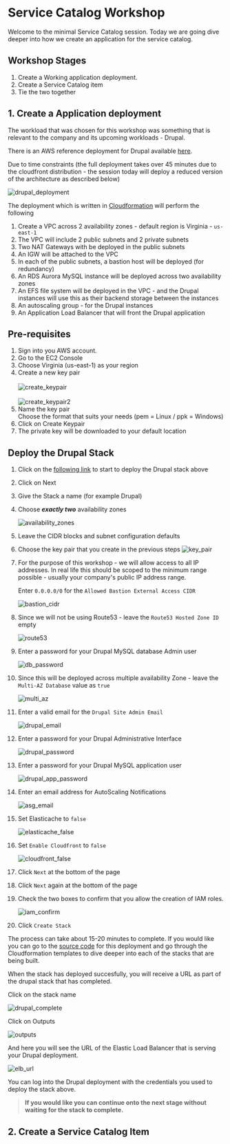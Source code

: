 # Service Catalog Workshop

Welcome to the minimal Service Catalog session. Today we are going dive deeper into how we create an application for the service catalog.

## Workshop Stages

1. Create a Working application deployment.
2. Create a Service Catalog item
3. Tie the two together

## 1. Create a Application deployment

The workload that was chosen for this workshop was something that is relevant to the company and its upcoming workloads - Drupal.

There is an AWS reference deployment for Drupal available [here](https://aws.amazon.com/quickstart/architecture/drupal/).

Due to time constraints (the full deployment takes over 45 minutes due to the cloudfront distribution - the session today will deploy a reduced version of the architecture as described below)

![drupal_deployment](./workshop-11-02-20/drupal_deployment.png)

The deployment which is written in [Cloudformation](https://aws.amazon.com/cloudformation/) will perform the following

1. Create a VPC across 2 availability zones - default region is Virginia - `us-east-1`
2. The VPC will include 2 public subnets and 2 private subnets
3. Two NAT Gateways with be deployed in the public subnets
4. An IGW will be attached to the VPC
5. In each of the public subnets, a bastion host will be deployed (for redundancy)
6. An RDS Aurora MySQL instance will be deployed across two availability zones
7. An EFS file system will be deployed in the VPC - and the Drupal instances will use this as their backend storage between the instances
8. An autoscaling group - for the Drupal instances
9. An Application Load Balancer that will front the Drupal application


## Pre-requisites

1. Sign into you AWS account.
2. Go to the EC2 Console
3. Choose Virginia (us-east-1) as your region
4. Create a new key pair  
   <br>
   ![create_keypair](./workshop-11-02-20/create_keypair.png)   
   <br>
   ![create_keypair2](./workshop-11-02-20/create_keypair2.png)
5. Name the key pair   
   Choose the format that suits your needs (pem = Linux / ppk = Windows)
6. Click on Create Keypair
7. The private key will be downloaded to your default location

## Deploy the Drupal Stack
1. Click on the [following link](https://fwd.aws/B3R4x) to start to deploy the Drupal stack above
2. Click on Next
3. Give the Stack a name (for example Drupal)
4. Choose **_exactly two_** availability zones
   
   ![availability_zones](./workshop-11-02-20/availability_zones.png)
5. Leave the CIDR blocks and subnet configuration defaults
6. Choose the key pair that you create in the previous steps
   ![key_pair](./workshop-11-02-20/key_pair.png)
7. For the purpose of this workshop - we will allow access to all IP addresses. In real life this should be scoped to the minimum range possible - usually your company's public IP address range.  
   
   Enter `0.0.0.0/0` for the `Allowed Bastion External Access CIDR`  

   ![bastion_cidr](./workshop-11-02-20/bastion_cidr.png) 
8. Since we will not be using Route53 - leave the `Route53 Hosted Zone ID` empty  
   
   ![route53](./workshop-11-02-20/route53.png)
9. Enter a password for your Drupal MySQL database Admin user 

   ![db_password](./workshop-11-02-20/db_password.png)
10. Since this will be deployed across multiple availability Zone - leave the `Multi-AZ Database` value as `true`
    
    ![multi_az](./workshop-11-02-20/multi_az.png)
11. Enter a valid email for the `Drupal Site Admin Email`

    ![drupal_email](./workshop-11-02-20/drupal_email.png)
12. Enter a password for your Drupal Administrative Interface 
    
    ![drupal_password](./workshop-11-02-20/drupal_password.png)
13. Enter a password for your Drupal MySQL application user 
    
    ![drupal_app_password](./workshop-11-02-20/drupal_app_password.png)
14. Enter an email address for AutoScaling Notifications
    
    ![asg_email](./workshop-11-02-20/asg_email.png)
15. Set Elasticache to `false`
    
    ![elasticache_false](./workshop-11-02-20/elasticache_false.png)
16. Set `Enable Cloudfront` to `false`

    ![cloudfront_false](./workshop-11-02-20/cloudfront_false.png)
17. Click `Next` at the bottom of the page
18. Click `Next` again at the bottom of the page
19. Check the two boxes to confirm that you allow the creation of IAM roles.

    ![iam_confirm](./workshop-11-02-20/iam_confirm.png)
20. Click `Create Stack`

The process can take about 15-20 minutes to complete. If you would like you can go to the [source code](https://github.com/aws-quickstart/quickstart-drupal/tree/master/templates) for this deployment and go through the Cloudformation templates to dive deeper into each of the stacks that are being built.

When the stack has deployed succesfully, you will receive a URL as part of the drupal stack that has completed.

Click on the stack name

![drupal_complete](./workshop-11-02-20/drupal_complete.png)

Click on Outputs

![outputs](./workshop-11-02-20/outputs.png)

And here you will see the URL of the Elastic Load Balancer that is serving your Drupal deployment.

![elb_url](./workshop-11-02-20/elb_url.png)

You can log into the Drupal deployment with the credentials you used to deploy the stack above.

> **If you would like you can continue onto the next stage without waiting for the stack to complete.**

## 2. Create a Service Catalog Item
